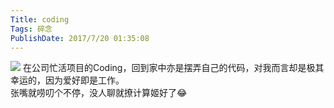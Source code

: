 ```yaml
---
Title: coding 
Tags: 碎念 
PublishDate: 2017/7/20 01:35:08 
---
```


![](http://imglf0.nosdn.127.net/img/UUcvQWZBZk9URHhUNmthQzQxSXpDZnFmRWN3aTQ5MGozdXh2NUF6RlZFM0hWRUluM3dWaFZnPT0.jpg?imageView&thumbnail=1680x0&quality=96&stripmeta=0&type=jpg)
在公司忙活项目的Coding，回到家中亦是摆弄自己的代码，对我而言却是极其幸运的，因为爱好即是工作。  
张嘴就唠叨个不停，没人聊就撩计算姬好了😂
    